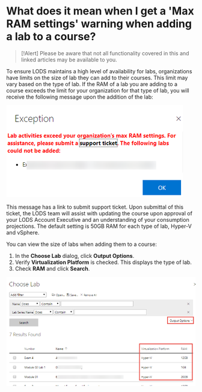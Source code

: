 # What does it mean when I get a 'Max RAM settings' warning when adding a lab to a course?

> [!Alert] Please be aware that not all functionality covered in this and linked articles may be available to you. 

To ensure LODS maintains a high level of availability for labs, organizations have limits on the size of lab they can add to their courses. This limit may vary based on the type of lab. If the RAM of a lab you are adding to a course exceeds the limit for your organization for that type of lab, you will receive the following message upon the addition of the lab:

![](/tms/images/max-ram-error.png)

This message has a link to submit support ticket. Upon submittal of this ticket, the LODS team will assist with updating the course upon approval of your LODS Account Executive and an understanding of your consumption projections. The default setting is 50GB RAM for each type of lab, Hyper-V and vSphere.

You can view the size of labs when adding them to a course:
1. In the **Choose Lab** dialog, click **Output Options**.
1. Verify **Virtualization Platform** is checked. This displays the type of lab.
1. Check **RAM** and click **Search**.

![](/tms/images/view-lab-ram.png)
